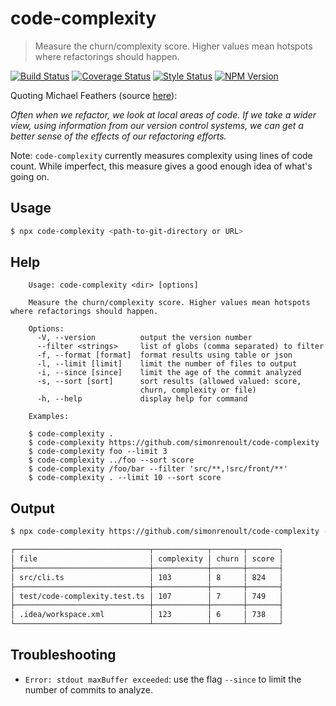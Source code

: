 # code-complexity

> Measure the churn/complexity score. Higher values mean hotspots where 
> refactorings should happen.

[![Build Status][travis-image]][travis-url]
[![Coverage Status][coverage-image]][coverage-url]
[![Style Status][style-image]][style-url]
[![NPM Version][npm-image]][npm-url]

Quoting Michael Feathers (source [here][michael-feathers-source]):

*Often when we refactor, we look at local areas of code. If we take a wider 
view, using information from our version control systems, we can get a better 
sense of the effects of our refactoring efforts.*


Note: `code-complexity` currently measures complexity using lines of code count. 
While imperfect, this measure gives a good enough idea of what's going on. 

## Usage

```sh
$ npx code-complexity <path-to-git-directory or URL>
```

## Help

```text
    Usage: code-complexity <dir> [options]
    
    Measure the churn/complexity score. Higher values mean hotspots where refactorings should happen.
    
    Options:
      -V, --version          output the version number
      --filter <strings>     list of globs (comma separated) to filter
      -f, --format [format]  format results using table or json
      -l, --limit [limit]    limit the number of files to output
      -i, --since [since]    limit the age of the commit analyzed
      -s, --sort [sort]      sort results (allowed valued: score,
                             churn, complexity or file)
      -h, --help             display help for command
    
    Examples:
    
    $ code-complexity .
    $ code-complexity https://github.com/simonrenoult/code-complexity
    $ code-complexity foo --limit 3
    $ code-complexity ../foo --sort score
    $ code-complexity /foo/bar --filter 'src/**,!src/front/**'
    $ code-complexity . --limit 10 --sort score
```

## Output

```sh
$ npx code-complexity https://github.com/simonrenoult/code-complexity --sort=score --limit=3

┌──────────────────────────────┬────────────┬───────┬───────┐
│ file                         │ complexity │ churn │ score │
├──────────────────────────────┼────────────┼───────┼───────┤
│ src/cli.ts                   │ 103        │ 8     │ 824   │
├──────────────────────────────┼────────────┼───────┼───────┤
│ test/code-complexity.test.ts │ 107        │ 7     │ 749   │
├──────────────────────────────┼────────────┼───────┼───────┤
│ .idea/workspace.xml          │ 123        │ 6     │ 738   │
└──────────────────────────────┴────────────┴───────┴───────┘
```

## Troubleshooting

+ `Error: stdout maxBuffer exceeded`: use the flag `--since` to limit the number of commits to analyze.

[michael-feathers-source]:https://www.stickyminds.com/article/getting-empirical-about-refactoring
[travis-image]:https://img.shields.io/travis/simonrenoult/code-complexity/master.svg?style=flat-square
[travis-url]: https://travis-ci.org/simonrenoult/code-complexity
[style-image]: https://img.shields.io/badge/code_style-prettier-ff69b4.svg?style=flat-square
[style-url]: https://prettier.io/
[coverage-image]: https://img.shields.io/codecov/c/github/simonrenoult/code-complexity.svg?style=flat-square
[coverage-url]: https://codecov.io/gh/simonrenoult/code-complexity/branch/master
[npm-image]: https://img.shields.io/npm/v/code-complexity.svg?style=flat-square
[npm-url]: https://www.npmjs.com/package/code-complexity
